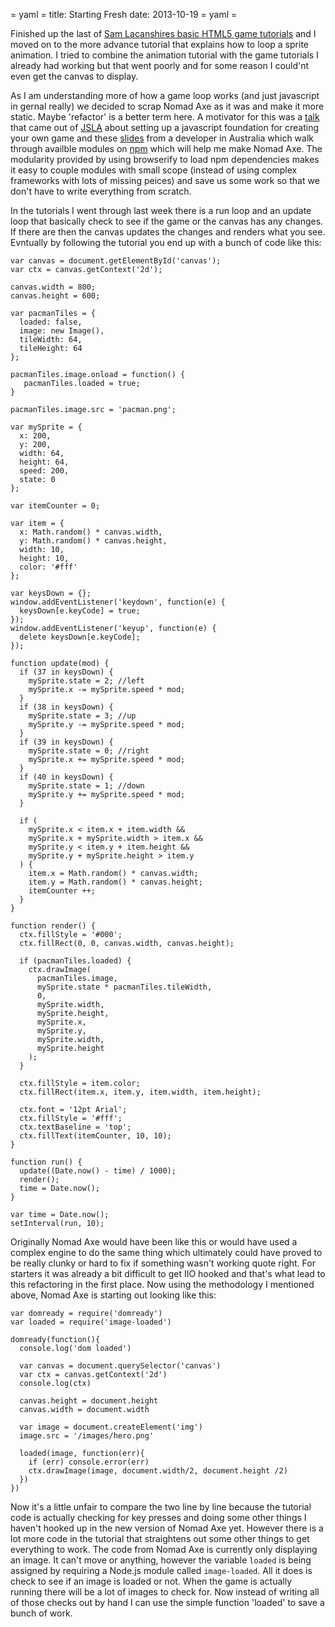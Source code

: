 = yaml =
title: Starting Fresh
date: 2013-10-19
= yaml =

Finished up the last of [Sam Lacanshires basic HTML5 game tutorials](http://html5gamedev.samlancashire.com/category/tutorials/) and I moved on to the more advance tutorial that explains how to loop a sprite animation. I tried to combine the animation tutorial with the game tutorials I already had working but that went poorly and for some reason I could'nt even get the canvas to display.

As I am understanding more of how a game loop works (and just javascript in gernal really) we decided to scrap Nomad Axe as it was and make it more static. Maybe 'refactor' is a better term here. A motivator for this was a [talk](https://vimeo.com/74008847) that came out of [JSLA](http://js.la) about setting up a javascript foundation for creating your own game and these [slides](http://hughsk.github.io/campjs-talk/) from a developer in Australia which walk through availble modules on [npm](http://npmjs.org) which will help me make Nomad Axe. The modularity provided by using browserify to load npm dependencies makes it easy to couple modules with small scope (instead of using complex frameworks with lots of missing peices) and save us some work so that we don't have to write everything from scratch.

In the tutorials I went through last week there is a run loop and an update loop that basically check to see if the game or the canvas has any changes. If there are then the canvas updates the changes and renders what you see. Evntually by following the tutorial you end up with a bunch of code like this:

    var canvas = document.getElementById('canvas');
    var ctx = canvas.getContext('2d');

    canvas.width = 800;
    canvas.height = 600;

    var pacmanTiles = {
      loaded: false,
      image: new Image(),
      tileWidth: 64,
      tileHeight: 64
    };

    pacmanTiles.image.onload = function() {
       pacmanTiles.loaded = true;
    }

    pacmanTiles.image.src = 'pacman.png';

    var mySprite = {
      x: 200,
      y: 200,
      width: 64,
      height: 64,
      speed: 200,
      state: 0
    };

    var itemCounter = 0;

    var item = {
      x: Math.random() * canvas.width,
      y: Math.random() * canvas.height,
      width: 10,
      height: 10,
      color: '#fff'
    };

    var keysDown = {};
    window.addEventListener('keydown', function(e) {
      keysDown[e.keyCode] = true;
    });
    window.addEventListener('keyup', function(e) {
      delete keysDown[e.keyCode];
    });

    function update(mod) {
      if (37 in keysDown) {
        mySprite.state = 2; //left
        mySprite.x -= mySprite.speed * mod;
      }
      if (38 in keysDown) {
        mySprite.state = 3; //up
        mySprite.y -= mySprite.speed * mod;
      }
      if (39 in keysDown) {
        mySprite.state = 0; //right
        mySprite.x += mySprite.speed * mod;
      }
      if (40 in keysDown) {
        mySprite.state = 1; //down
        mySprite.y += mySprite.speed * mod;
      }

      if (
        mySprite.x < item.x + item.width &&
        mySprite.x + mySprite.width > item.x &&
        mySprite.y < item.y + item.height &&
        mySprite.y + mySprite.height > item.y
      ) {
        item.x = Math.random() * canvas.width;
        item.y = Math.random() * canvas.height;
        itemCounter ++;
      }
    }

    function render() {
      ctx.fillStyle = '#000';
      ctx.fillRect(0, 0, canvas.width, canvas.height);

      if (pacmanTiles.loaded) {
        ctx.drawImage(
          pacmanTiles.image,
          mySprite.state * pacmanTiles.tileWidth,
          0,
          mySprite.width,
          mySprite.height,
          mySprite.x,
          mySprite.y,
          mySprite.width,
          mySprite.height
        );
      }

      ctx.fillStyle = item.color;
      ctx.fillRect(item.x, item.y, item.width, item.height);

      ctx.font = '12pt Arial';
      ctx.fillStyle = '#fff';
      ctx.textBaseline = 'top';
      ctx.fillText(itemCounter, 10, 10);
    }

    function run() {
      update((Date.now() - time) / 1000);
      render();
      time = Date.now();
    }

    var time = Date.now();
    setInterval(run, 10);

Originally Nomad Axe would have been like this or would have used a complex engine to do the same thing which ultimately could have proved to be really clunky or hard to fix if something wasn't working quote right. For starters it was already a bit difficult to get IIO hooked and that's what lead to this refactoring in the first place. Now using the methodology I mentioned above, Nomad Axe is starting out looking like this:

    var domready = require('domready')
    var loaded = require('image-loaded')

    domready(function(){
      console.log('dom loaded')

      var canvas = document.querySelector('canvas')
      var ctx = canvas.getContext('2d')
      console.log(ctx)

      canvas.height = document.height
      canvas.width = document.width

      var image = document.createElement('img')
      image.src = '/images/hero.png'

      loaded(image, function(err){
        if (err) console.error(err)
        ctx.drawImage(image, document.width/2, document.height /2)
      })
    })

 Now it's a little unfair  to compare the two line by line because the tutorial code is actually checking for key presses and doing some other things I haven't hooked up in the new version of Nomad Axe yet. However there is a lot more code in the tutorial that straightens out some other things to get everything to work. The code from Nomad Axe is currently only displaying an image. It can't move or anything, however the variable `loaded` is being assigned by requiring a Node.js module called `image-loaded`. All it does is check to see if an image is loaded or not. When the game is actually running there will be a lot of images to check for. Now instead of writing all of those checks out by hand I can use the simple function 'loaded' to save a bunch of work.

